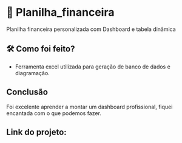 # 📓 Planilha_financeira
Planilha financeira personalizada com Dashboard e tabela dinâmica

## 🛠️ Como foi feito?
- Ferramenta excel utilizada para geração de banco de dados e diagramação.

## Conclusão 
Foi excelente aprender a montar um dashboard profissional, fiquei encantada com o que podemos fazer.

## Link do projeto: 
